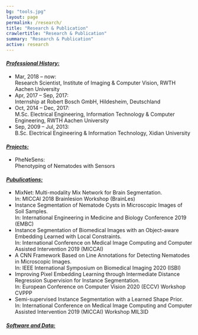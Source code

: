 ```yaml
---
bg: "tools.jpg"
layout: page
permalink: /research/
title: "Research & Publication"
crawlertitle: "Research & Publication"
summary: "Research & Publication"
active: research
---
```

<h4><i><u>Professional History:</u></i></h4>
<ul>
  <li><div class='pub_title'>Mar, 2018 – now: &nbsp;</div> Research Scientist, Institute of Imaging & Computer Vision, RWTH Aachen University</li>
  <li><div class='pub_title'>Apr, 2017 – Sep, 2017: &nbsp;</div> Internship at Robert Bosch GmbH, Hildesheim, Deutschland</li>
  <li><div class='pub_title'>Oct, 2014 – Dec, 2017: &nbsp;</div> M.Sc. Electrical Engineering, Information Technology & Computer Engineering, RWTH Aachen University</li>
  <li><div class='pub_title'>Sep, 2009 – Jul, 2013: &nbsp;</div> B.Sc. Electrical Engineering & Information Technology, Xidian University</li>
</ul>

<h4><i><u>Projects:</u></i></h4>
<ul>
  <li><div class='pub_title'>PheNeSens: &nbsp;</div> Phenotyping of Nematodes with Sensors</li>
</ul>

<h4><i><u>Pubulications:</u></i></h4>
<ul>
  <li><div class='pub_title'>MixNet: Multi-modality Mix Network for Brain Segmentation.</div> In: MICCAI 2018 Brainlesion Workshop (BrainLes)</li>
  <li><div class='pub_title'>Instance Segmentation of Nematode Cysts in Microscopic Images of Soil Samples.</div> In: International Engineering in Medicine and Biology Conference 2019 (EMBC)</li>
  <li><div class='pub_title'>Instance Segmentation of Biomedical Images with an Object-aware Embedding Learned with Local Constraints.</div> In: International Conference on Medical Image Computing and Computer Assisted Intervention 2019 (MICCAI)</li>
  <li><div class='pub_title'>A CNN Framework Based on Line Annotations for Detecting Nematodes in Microscopic Images.</div> In: IEEE International Symposium on Biomedical Imaging 2020 (ISBI)  </li>
  <li><div class='pub_title'>Improving Pixel Embedding Learning through Intermediate Distance Regression Supervision for Instance Segmentation.</div> In: European Conference on Computer Vision 2020 (ECCV) Workshop CVPPP  </li>
  <li><div class='pub_title'>Semi-supervised Instance Segmentation with a Learned Shape Prior.</div> In: International Conference on Medical Image Computing and Computer Assisted Intervention 2019 (MICCAI) Workshop MIL3ID</li>
</ul>

<h4><i><u>Software and Data:</u></i></h4>
<ul>
</ul>